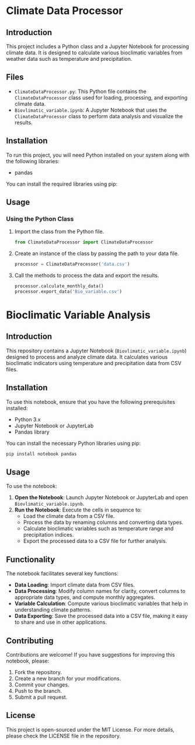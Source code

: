 # Climate Data Processor

## Introduction
This project includes a Python class and a Jupyter Notebook for processing climate data. It is designed to calculate various bioclimatic variables from weather data such as temperature and precipitation.

## Files
- `ClimateDataProcessor.py`: This Python file contains the `ClimateDataProcessor` class used for loading, processing, and exporting climate data.
- `Biovlimatic_variable.ipynb`: A Jupyter Notebook that uses the `ClimateDataProcessor` class to perform data analysis and visualize the results.

## Installation
To run this project, you will need Python installed on your system along with the following libraries:
- pandas

You can install the required libraries using pip:

## Usage
### Using the Python Class
1. Import the class from the Python file.
   ```python
   from ClimateDataProcessor import ClimateDataProcessor
   ```
2. Create an instance of the class by passing the path to your data file.
    ```python
    processor = ClimateDataProcessor('data.csv')
    ```

3. Call the methods to process the data and export the results.

    ```python
    processor.calculate_monthly_data()
    processor.export_data('Bio_variable.csv')
    ```

# Bioclimatic Variable Analysis

## Introduction
This repository contains a Jupyter Notebook (`Biovlimatic_variable.ipynb`) designed to process and analyze climate data. It calculates various bioclimatic indicators using temperature and precipitation data from CSV files.

## Installation
To use this notebook, ensure that you have the following prerequisites installed:
- Python 3.x
- Jupyter Notebook or JupyterLab
- Pandas library

You can install the necessary Python libraries using pip:
```bash
pip install notebook pandas
```

## Usage
To use the notebook:

1. **Open the Notebook**: Launch Jupyter Notebook or JupyterLab and open `Biovlimatic_variable.ipynb`.
2. **Run the Notebook**: Execute the cells in sequence to:
   - Load the climate data from a CSV file.
   - Process the data by renaming columns and converting data types.
   - Calculate bioclimatic variables such as temperature range and precipitation indices.
   - Export the processed data to a CSV file for further analysis.

## Functionality
The notebook facilitates several key functions:

- **Data Loading**: Import climate data from CSV files.
- **Data Processing**: Modify column names for clarity, convert columns to appropriate data types, and compute monthly aggregates.
- **Variable Calculation**: Compute various bioclimatic variables that help in understanding climate patterns.
- **Data Exporting**: Save the processed data into a CSV file, making it easy to share and use in other applications.

## Contributing
Contributions are welcome! If you have suggestions for improving this notebook, please:

1. Fork the repository.
2. Create a new branch for your modifications.
3. Commit your changes.
4. Push to the branch.
5. Submit a pull request.

## License
This project is open-sourced under the MIT License. For more details, please check the LICENSE file in the repository.

